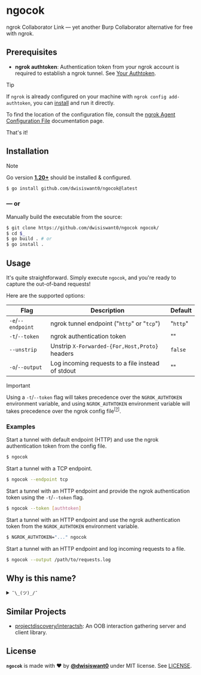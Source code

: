 # ngocok

ngrok Collaborator Link — yet another Burp Collaborator alternative for free with ngrok.

## Prerequisites

* **ngrok authtoken**: Authentication token from your ngrok account is required to establish a ngrok tunnel. See [Your Authtoken](https://dashboard.ngrok.com/get-started/your-authtoken).

> [!TIP]
> If `ngrok` is already configured on your machine with `ngrok config add-authtoken`, you can [install](#installation) and run it directly.
>
> To find the location of the configuration file, consult the [ngrok Agent Configuration File](https://ngrok.com/docs/agent/config/) documentation page.

That's it!

## Installation

> [!NOTE]
> Go version [**1.20+**](https://go.dev/doc/install) should be installed & configured.

```bash
$ go install github.com/dwisiswant0/ngocok@latest
```

### — or

Manually build the executable from the source:

```bash
$ git clone https://github.com/dwisiswant0/ngocok ngocok/
$ cd $_
$ go build . # or
$ go install .
```

## Usage

It's quite straightforward. Simply execute `ngocok`, and you're ready to capture the out-of-band requests!

Here are the supported options:

|      **Flag**     	|                  **Description**                  	| **Default** 	|
|-------------------	|---------------------------------------------------	|-------------	|
| `-e`/`--endpoint` 	| ngrok tunnel endpoint ("`http`" or "`tcp`")       	| "`http`"    	|
| `-t`/`--token`    	| ngrok authentication token                        	| ""          	|
| `--unstrip`       	| Unstrip `X-Forwarded-{For,Host,Proto}` headers    	| `false`     	|
| `-o`/`--output`   	| Log incoming requests to a file instead of stdout 	| ""          	|

> [!IMPORTANT]
> Using a `-t`/`--token` flag will takes precedence over the `NGROK_AUTHTOKEN` environment variable, and using `NGROK_AUTHTOKEN` environment variable will takes precedence over the ngrok config file<sup>[[?](#prerequisites)]</sup>.

### Examples

Start a tunnel with default endpoint (HTTP) and use the ngrok authentication token from the config file.

```bash
$ ngocok
```

Start a tunnel with a TCP endpoint.

```bash
$ ngocok --endpoint tcp
```

Start a tunnel with an HTTP endpoint and provide the ngrok authentication token using the `-t`/`--token` flag.


```bash
$ ngocok --token [authtoken]
```

Start a tunnel with an HTTP endpoint and use the ngrok authentication token from the `NGROK_AUTHTOKEN` environment variable.

```bash
$ NGROK_AUTHTOKEN="..." ngocok
```

Start a tunnel with an HTTP endpoint and log incoming requests to a file.

```bash
$ ngocok --output /path/to/requests.log
```

## Why is this name?

<details>
<summary><code>¯\_(ツ)_/¯</code></summary>

<blockquote>
	<!-- <img src="https://pbs.twimg.com/media/FD6QH3fVcAIMaCt?format=jpg&name=900x900" width="250" alt="judul Cara menghilangkan kebiasaan masturbasi pada anak kecil oleh Enny, dijawab oleh dr. Fadhilah Az Zahro, pertanyaannya Dok kenapa ya anak umur 2 tahun sudah melakukan masturbasi? Gimana cara menghilangkan kebiasaan itu, tiap dimarahi langsung nangis, sudah dibilangin baik-baik kalo itu...judul Cara menghilangkan kebiasaan masturbasi pada anak kecil oleh Enny, dijawab oleh dr. Fadhilah Az Zahro, pertanyaannya Dok kenapa ya anak umur 2 tahun sudah melakukan masturbasi? Gimana cara menghilangkan kebiasaan itu, tiap dimarahi langsung nangis, sudah dibilangin baik-baik kalo itu..." href="#"><br> -->
	<img src="https://i.pinimg.com/originals/fd/ae/d6/fdaed6ceb6fbc9e91759f0efe95c4c4d.jpg" width="150" alt="TUKAN NGOCOK" href="#">
</blockquote>
</details>

## Similar Projects

* [projectdiscovery/interactsh](https://github.com/projectdiscovery/interactsh): An OOB interaction gathering server and client library.

## License

**`ngocok`** is made with ♥ by [**@dwisiswant0**](https://github.com/dwisiswant0) under MIT license. See [LICENSE](/LICENSE). 